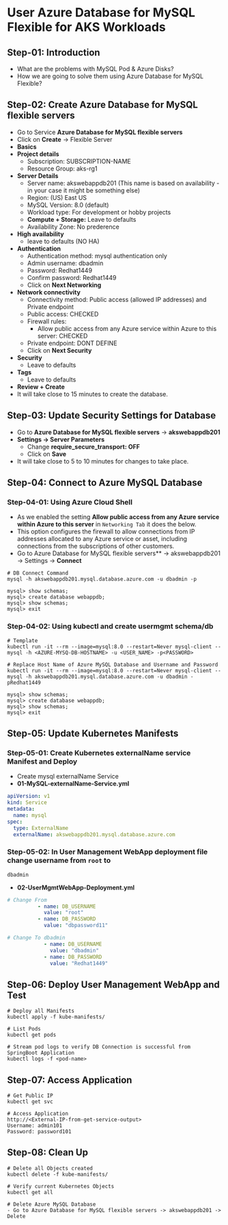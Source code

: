 # User Azure Database for MySQL Flexible for AKS Workloads

## Step-01: Introduction
- What are the problems with MySQL Pod & Azure Disks? 
- How we are going to solve them using Azure Database for MySQL Flexible?

## Step-02: Create Azure Database for MySQL flexible servers
- Go to Service **Azure Database for MySQL flexible servers**
- Click on **Create** -> Flexible Server
- **Basics**
- **Project details**
  - Subscription: SUBSCRIPTION-NAME
  - Resource Group: aks-rg1
- **Server Details**
  - Server name: akswebappdb201 (This name is based on availability - in your case it might be something else)
  - Region: (US) East US
  - MySQL Version: 8.0 (default)
  - Workload type: For development or hobby projects
  - **Compute + Storage:** Leave to defaults
  - Availability Zone: No prederence
- **High availability** 
  - leave to defaults (NO HA)  
- **Authentication**     
  - Authentication method: mysql authentication only
  - Admin username: dbadmin
  - Password: Redhat1449
  - Confirm password: Redhat1449
  - Click on **Next Networking**
- **Network connectivity**
  - Connectivity method: Public access (allowed IP addresses) and Private endpoint
  - Public access: CHECKED
  - Firewall rules: 
    - Allow public access from any Azure service within Azure to this server: CHECKED
  - Private endpoint: DONT DEFINE 
  - Click on **Next Security**
- **Security**
  - Leave to defaults        
- **Tags**
  - Leave to defaults        
- **Review + Create**  
- It will take close to 15 minutes to create the database. 

## Step-03: Update Security Settings for Database
- Go to **Azure Database for MySQL flexible servers** -> **akswebappdb201**
- **Settings -> Server Parameters**
  - Change **require_secure_transport: OFF**
  - Click on **Save**
- It will take close to 5 to 10 minutes for changes to take place. 


## Step-04:  Connect to Azure MySQL Database 
### Step-04-01: Using Azure Cloud Shell
- As we enabled the setting **Allow public access from any Azure service within Azure to this server** in `Networking Tab` it does the below. 
- This option configures the firewall to allow connections from IP addresses allocated to any Azure service or asset, including connections from the subscriptions of other customers.
- Go to Azure Database for MySQL flexible servers** -> akswebappdb201 -> Settings -> **Connect**
```t
# DB Connect Command
mysql -h akswebappdb201.mysql.database.azure.com -u dbadmin -p

mysql> show schemas;
mysql> create database webappdb;
mysql> show schemas;
mysql> exit
```
### Step-04-02: Using kubectl and create usermgmt schema/db
```t
# Template
kubectl run -it --rm --image=mysql:8.0 --restart=Never mysql-client -- mysql -h <AZURE-MYSQ-DB-HOSTNAME> -u <USER_NAME> -p<PASSWORD>

# Replace Host Name of Azure MySQL Database and Username and Password
kubectl run -it --rm --image=mysql:8.0 --restart=Never mysql-client -- mysql -h akswebappdb201.mysql.database.azure.com -u dbadmin -pRedhat1449

mysql> show schemas;
mysql> create database webappdb;
mysql> show schemas;
mysql> exit
```

## Step-05: Update Kubernetes Manifests
### Step-05-01: Create Kubernetes externalName service Manifest and Deploy
- Create mysql externalName Service
- **01-MySQL-externalName-Service.yml**
```yml
apiVersion: v1
kind: Service
metadata:
  name: mysql
spec:
  type: ExternalName
  externalName: akswebappdb201.mysql.database.azure.com
```

### Step-05-02: In User Management WebApp deployment file change username from `root` to 
`dbadmin`
- **02-UserMgmtWebApp-Deployment.yml**
```yml
# Change From
          - name: DB_USERNAME
            value: "root"
          - name: DB_PASSWORD
            value: "dbpassword11"               

# Change To dbadmin
            - name: DB_USERNAME
              value: "dbadmin"            
            - name: DB_PASSWORD
              value: "Redhat1449"                              
```

## Step-06: Deploy User Management WebApp and Test
```t
# Deploy all Manifests
kubectl apply -f kube-manifests/

# List Pods
kubectl get pods

# Stream pod logs to verify DB Connection is successful from SpringBoot Application
kubectl logs -f <pod-name>
```
## Step-07: Access Application
```t
# Get Public IP
kubectl get svc

# Access Application
http://<External-IP-from-get-service-output>
Username: admin101
Password: password101
```

## Step-08: Clean Up 
```t
# Delete all Objects created
kubectl delete -f kube-manifests/

# Verify current Kubernetes Objects
kubectl get all

# Delete Azure MySQL Database
- Go to Azure Database for MySQL flexible servers -> akswebappdb201 -> Delete
```
